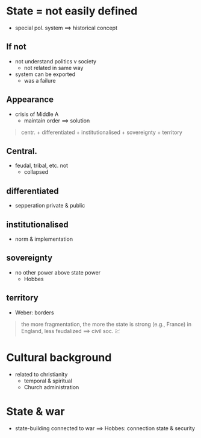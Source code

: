 # State = not easily defined

- special pol. system
$\implies$ historical concept

## If not

- not understand politics v society
    - not related in same way
- system can be exported
    - was a failure

## Appearance

- crisis of Middle A 
    - maintain order $\implies$ <hl>solution</hl> 

> centr. + differentiated + institutionalised + sovereignty + territory

## Central.

- feudal, tribal, etc. not
    - collapsed

## differentiated

- sepperation private & public

## institutionalised

- norm & implementation

## sovereignty

- no other power above state power
    - Hobbes

## territory

- Weber: borders

> the more fragmentation, the more the state is strong (e.g., France)
> in England, less feudalized $\implies$ civil soc. 💹

# Cultural background

- related to christianity
    - temporal & spiritual
    - Church administration

# State & war

- state-building connected to war
$\implies$ Hobbes: connection state & security